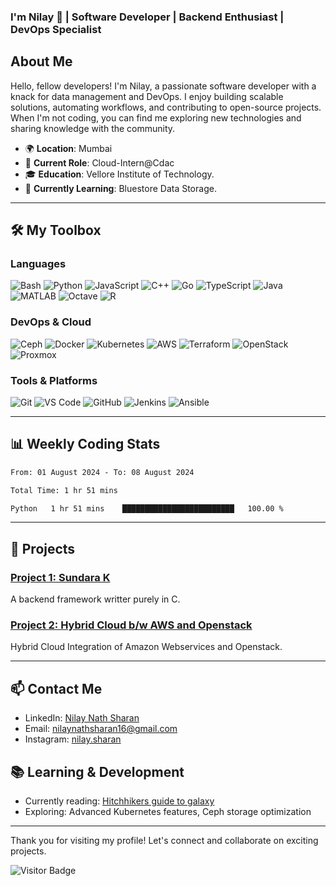 ### I'm Nilay 🌟 | Software Developer | Backend Enthusiast | DevOps Specialist

## About Me

Hello, fellow developers! I'm Nilay, a passionate software developer with a knack for data management and DevOps. I enjoy building scalable solutions, automating workflows, and contributing to open-source projects. When I'm not coding, you can find me exploring new technologies and sharing knowledge with the community.

- 🌍 **Location**: Mumbai
- 💼 **Current Role**: Cloud-Intern@Cdac
- 🎓 **Education**: Vellore Institute of Technology.
- 🧠 **Currently Learning**: Bluestore Data Storage.

---

## 🛠️ My Toolbox

### Languages

![Bash](https://img.shields.io/badge/Bash-4EAA25?style=for-the-badge&logo=gnu-bash&logoColor=white) ![Python](https://img.shields.io/badge/Python-3776AB?style=for-the-badge&logo=python&logoColor=white) ![JavaScript](https://img.shields.io/badge/JavaScript-F7DF1E?style=for-the-badge&logo=javascript&logoColor=black) ![C++](https://img.shields.io/badge/C++-00599C?style=for-the-badge&logo=c%2B%2B&logoColor=white) ![Go](https://img.shields.io/badge/Go-00ADD8?style=for-the-badge&logo=go&logoColor=white) ![TypeScript](https://img.shields.io/badge/TypeScript-007ACC?style=for-the-badge&logo=typescript&logoColor=white) ![Java](https://img.shields.io/badge/Java-007396?style=for-the-badge&logo=java&logoColor=white) ![MATLAB](https://img.shields.io/badge/MATLAB-0076A8?style=for-the-badge&logo=matlab&logoColor=white) ![Octave](https://img.shields.io/badge/Octave-0790C0?style=for-the-badge&logo=octave&logoColor=white) ![R](https://img.shields.io/badge/R-276DC3?style=for-the-badge&logo=r&logoColor=white)


### DevOps & Cloud

![Ceph](https://img.shields.io/badge/Ceph-EF3723?style=for-the-badge&logo=ceph&logoColor=white) ![Docker](https://img.shields.io/badge/Docker-2496ED?style=for-the-badge&logo=docker&logoColor=white) ![Kubernetes](https://img.shields.io/badge/Kubernetes-326CE5?style=for-the-badge&logo=kubernetes&logoColor=white) ![AWS](https://img.shields.io/badge/AWS-232F3E?style=for-the-badge&logo=amazon-aws&logoColor=white) ![Terraform](https://img.shields.io/badge/Terraform-623CE4?style=for-the-badge&logo=terraform&logoColor=white) ![OpenStack](https://img.shields.io/badge/OpenStack-ED1944?style=for-the-badge&logo=openstack&logoColor=white) ![Proxmox](https://img.shields.io/badge/Proxmox-E57000?style=for-the-badge&logo=proxmox&logoColor=white)

### Tools & Platforms

![Git](https://img.shields.io/badge/Git-F05032?style=for-the-badge&logo=git&logoColor=white) ![VS Code](https://img.shields.io/badge/VS%20Code-007ACC?style=for-the-badge&logo=visual-studio-code&logoColor=white) ![GitHub](https://img.shields.io/badge/GitHub-181717?style=for-the-badge&logo=github&logoColor=white) ![Jenkins](https://img.shields.io/badge/Jenkins-D24939?style=for-the-badge&logo=jenkins&logoColor=white) ![Ansible](https://img.shields.io/badge/Ansible-EE0000?style=for-the-badge&logo=ansible&logoColor=white)


---

## 📊 Weekly Coding Stats

<!--START_SECTION:waka-->

```txt
From: 01 August 2024 - To: 08 August 2024

Total Time: 1 hr 51 mins

Python   1 hr 51 mins    █████████████████████████   100.00 %
```

<!--END_SECTION:waka-->

---

## 🚀 Projects

### [Project 1: Sundara K](https://github.com/SubstantialCattle5/Sundara-K)
A backend framework writter purely in C. 

### [Project 2: Hybrid Cloud b/w AWS and Openstack](https://github.com/yourusername/project1)
Hybrid Cloud Integration of Amazon Webservices and Openstack. 

---

## 📫 Contact Me

- LinkedIn: [Nilay Nath Sharan](https://www.linkedin.com/in/nilaynathsharan/)
- Email: [nilaynathsharan16@gmail.com](mailto:nilaynathsharan16@gmail.com)
- Instagram: [nilay.sharan](https://www.instagram.com/nilay.sharan/)


## 📚 Learning & Development

- Currently reading: [Hitchhikers guide to galaxy](https://yourbooklink.com)
- Exploring: Advanced Kubernetes features, Ceph storage optimization


---

Thank you for visiting my profile! Let's connect and collaborate on exciting projects.

![Visitor Badge](https://visitor-badge.laobi.icu/badge?page_id=substantialcattle5)


